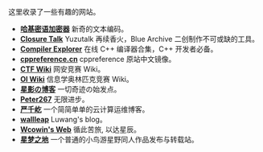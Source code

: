 这里收录了一些有趣的网站。

- [**哈基密语加密器**](https://lhlnb.top/hajimi) 新奇的文本编码。
- [**Closure Talk**](https://closuretalk.github.io) Yuzutalk 再续香火，Blue Archive 二创制作不可或缺的工具。
- [**Compiler Explorer**](https://godbolt.org) 在线 C++ 编译器合集，C++ 开发者必备。
- [**cppreference.cn**](https://cppreference.cn) cppreference 原站中文镜像。
- [**CTF Wiki**](https://ctf-wiki.org) 网安竞赛 Wiki。
- [**OI Wiki**](https://oi-wiki.org) 信息学奥林匹克竞赛 Wiki。
- [**星影の博客**](https://schale.dpdns.org) 一切奇迹の始发点。
- [**Peter267**](https://peter267.github.io) 无限进步。
- [**严千屹**](https://blog.qianyios.top) 一个简简单单的云计算运维博客。
- [**wallleap**](https://myblog.wallleap.cn) Luwang's blog。
- [**Wcowin's Web**](https://wcowin.work) 循此苦旅, 以达星辰。
- [**星梦之地**](https://hoshino.fan) 一个普通的小鸟游星野同人作品发布与转载站。